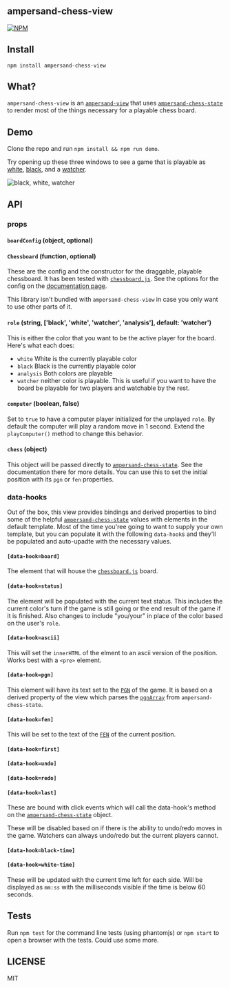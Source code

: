 ampersand-chess-view
-------------------------

[![NPM](https://nodei.co/npm/ampersand-chess-view.png)](https://nodei.co/npm/ampersand-chess-view/)

## Install
`npm install ampersand-chess-view`


## What?

`ampersand-chess-view` is an [`ampersand-view`](https://npmjs.org/ampersand-view) that uses [`ampersand-chess-state`](https://npmjs.org/ampersand-chess-state) to render most of the things necessary for a playable chess board.


## Demo

Clone the repo and run `npm install && npm run demo`.

Try opening up these three windows to see a game that is playable as [white](http://localhost:9966/#white), [black](http://localhost:9966/#black), and a [watcher](http://localhost:9966/).

![black, white, watcher](https://cldup.com/It2mBLh4yT.gif)


## API

### props

#### `boardConfig` (object, optional)
#### `Chessboard` (function, optional)

These are the config and the constructor for the draggable, playable chessboard. It has been tested with [`chessboard.js`](http://chessboardjs.com/). See the options for the config on the [documentation page](http://chessboardjs.com/docs).

This library isn't bundled with `ampersand-chess-view` in case you only want to use other parts of it.

#### `role` (string, ['black', 'white', 'watcher', 'analysis'], default: 'watcher')
This is either the color that you want to be the active player for the board. Here's what each does:

- `white` White is the currently playable color
- `black` Black is the currently playable color
- `analysis` Both colors are playable
- `watcher` neither color is playable. This is useful if you want to have the board be playable for two players and watchable by the rest.

#### `computer` (boolean, false)

Set to `true` to have a computer player initialized for the unplayed `role`. By default the computer will play a random move in 1 second. Extend the `playComputer()` method to change this behavior.

#### `chess` (object)

This object will be passed directly to [`ampersand-chess-state`](https://npmjs.org/ampersand-chess-state). See the documentation there for more details. You can use this to set the initial position with its `pgn` or `fen` properties.


### data-hooks

Out of the box, this view provides bindings and derived properties to bind some of the helpful [`ampersand-chess-state`](https://npmjs.org/ampersand-chess-state) values with elements in the default template. Most of the time you'ree going to want to supply your own template, but you can populate it with the following `data-hook`s and they'll be populated and auto-upadte with the necessary values.

#### `[data-hook=board]`
The element that will house the [`chessboard.js`](http://chessboardjs.com/) board.

#### `[data-hook=status]`
The element will be populated with the current text status. This includes the current color's turn if the game is still going or the end result of the game if it is finished. Also changes to include "you/your" in place of the color based on the user's `role`.

#### `[data-hook=ascii]`
This will set the `innerHTML` of the elment to an ascii version of the position. Works best with a `<pre>` element.

#### `[data-hook=pgn]`
This element will have its text set to the [`PGN`](http://en.wikipedia.org/wiki/Portable_Game_Notation) of the game. It is based on a derived property of the view which parses the [`pgnArray`](https://github.com/lukekarrys/ampersand-chess-state/blob/master/README.md#pgnarray-array) from `ampersand-chess-state`.

#### `[data-hook=fen]`
This will be set to the text of the [`FEN`](http://en.wikipedia.org/wiki/Forsyth%E2%80%93Edwards_Notation) of the current position.

#### `[data-hook=first]`
#### `[data-hook=undo]`
#### `[data-hook=redo]`
#### `[data-hook=last]`
These are bound with click events which will call the data-hook's method on the [`ampersand-chess-state`](https://github.com/lukekarrys/ampersand-chess-state/blob/master/README.md#undooptions) object.

These will be disabled based on if there is the ability to undo/redo moves in the game. Watchers can always undo/redo but the current players cannot.

#### `[data-hook=black-time]`
#### `[data-hook=white-time]`
These will be updated with the current time left for each side. Will be displayed as `mm:ss` with the milliseconds visible if the time is below 60 seconds.


## Tests
Run `npm test` for the command line tests (using phantomjs) or `npm start` to open a browser with the tests. Could use some more.


## LICENSE
MIT
